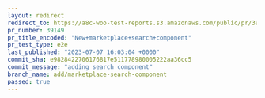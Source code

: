 ```yaml
---
layout: redirect
redirect_to: https://a8c-woo-test-reports.s3.amazonaws.com/public/pr/39149/e2e/index.html
pr_number: 39149
pr_title_encoded: "New+marketplace+search+component"
pr_test_type: e2e
last_published: "2023-07-07 16:03:04 +0000"
commit_sha: e9828422706176817e511778980005222aa36cc5
commit_message: "adding search component"
branch_name: add/marketplace-search-component
passed: true
---
```

